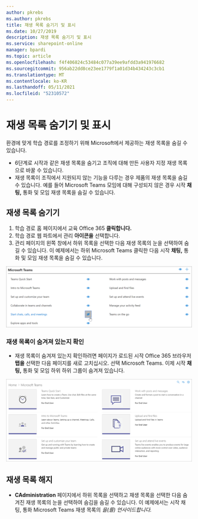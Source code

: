 ```yaml
---
author: pkrebs
ms.author: pkrebs
title: 재생 목록 숨기기 및 표시
ms.date: 10/27/2019
description: 재생 목록 숨기기 및 표시
ms.service: sharepoint-online
manager: bpardi
ms.topic: article
ms.openlocfilehash: f4f406824c53484c077a39ee9afdd3a941976682
ms.sourcegitcommit: 956ab22dd8ce23ee1779f1a01d34b434243c3cb1
ms.translationtype: MT
ms.contentlocale: ko-KR
ms.lasthandoff: 05/11/2021
ms.locfileid: "52310572"
---
```

# <a name="hide-and-show-playlists"></a>재생 목록 숨기기 및 표시

환경에 맞게 학습 경로를 조정하기 위해 Microsoft에서 제공하는 재생 목록을 숨길 수 있습니다. 

- 6단계로 시작과 같은 재생 목록을 숨기고 조직에 대해 만든 사용자 지정 재생 목록으로 바꿀 수 있습니다.
- 재생 목록이 조직에서 지원되지 않는 기능을 다루는 경우 제품의 재생 목록을 숨길 수 있습니다. 예를 들어 Microsoft Teams 모임에 대해 구성되지 않은 경우 시작 **채팅,** 통화 및 모임 재생 목록을 숨길 수 있습니다. 

## <a name="hide-a-playlist"></a>재생 목록 숨기기

1. 학습 경로 홈  페이지에서 교육 Office 365 **클릭합니다.**
2. 학습 경로 웹 파트에서 관리 **아이콘을** 선택합니다. 
3. 관리 페이지의 왼쪽  창에서 하위 목록을 선택한 다음 재생 목록의 눈을 선택하여 숨길 수 있습니다. 이 예제에서는 하위  Microsoft Teams 클릭한 다음 시작 **채팅,** 통화 및 모임 재생 목록을 숨길 수 있습니다.  

![샘플 창에는 배치 목록을 숨기기 위해 선택된 아이콘이 표시됩니다.](media/cg-hideplaylist.png)

### <a name="verify-the-playlist-is-hidden"></a>재생 목록이 숨겨져 있는지 확인
- 재생 목록이 숨겨져 있는지 확인하려면 페이지가 로드된 시작 Office 365 브라우저 **탭을** 선택한 다음 페이지를 새로 고치십시오. 선택 Microsoft Teams. 이제 시작 **채팅,** 통화 및 모임 하위 하위 그룹이 숨겨져 있습니다. 

![샘플 창에는 재생 목록 하위CATER가 더 이상 나타나지 않습니다.](media/cg-hideplaylistrefresh.png)

## <a name="unhide-a-playlist"></a>재생 목록 해지

- **CAdministration** 페이지에서 하위 목록을 선택하고 재생 목록을 선택한 다음 숨겨진 재생 목록의 눈을 선택하여 숨김을 숨길 수 있습니다. 이 예제에서는 시작 채팅, 통화 Microsoft Teams 재생 목록의 *_을(를) 언사이드합니다._*   

